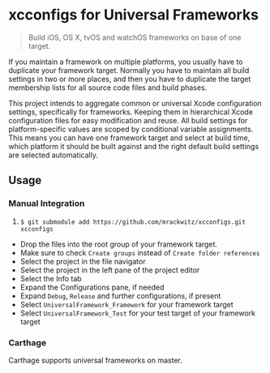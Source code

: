 # xcconfigs for Universal Frameworks

> Build iOS, OS X, tvOS and watchOS frameworks on base of one target.

If you maintain a framework on multiple platforms, you usually have to duplicate your framework target. Normally you have to maintain all build settings in two or more places, and then you have to duplicate the target membership lists for all source code files and build phases.

This project intends to aggregate common or universal Xcode configuration settings, specifically for frameworks. Keeping them in hierarchical Xcode configuration files for easy modification and reuse. All build settings for platform-specific values are scoped by conditional variable assignments. This means you can have one framework target and select at build time, which platform it should be built against and the right default build settings are selected automatically.

## Usage

### Manual Integration

1. `$ git submodule add https://github.com/mrackwitz/xcconfigs.git xcconfigs`
* Drop the files into the root group of your framework target.
* Make sure to check `Create groups` instead of `Create folder references`
* Select the project in the file navigator
* Select the project in the left pane of the project editor
* Select the Info tab
* Expand the Configurations pane, if needed
* Expand `Debug`, `Release` and further configurations, if present
* Select `UniversalFramework_Framework` for your framework target
* Select `UniversalFramework_Test` for your test target of your framework target

### Carthage

Carthage supports universal frameworks on master.
